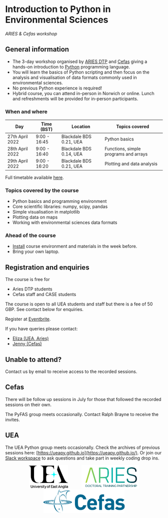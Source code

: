 # Introduction to Python in Environmental Sciences
*ARIES & Cefas workshop*

## General information


* The 3-day workshop organised by [ARIES DTP](https://www.aries-dtp.ac.uk/) and [Cefas](http://www.cefas.co.uk/) giving a hands-on introduction to [Python](http://www.python.org/) programming language.
* You will learn the basics of Python scripting and then focus on the analysis and visualisation of data formats commonly used in environmental sciences.
* No previous Python experience is required!
* Hybrid course, you can attend in-person in Norwich or online. Lunch and refreshments will be provided for in-person participants.

### When and where

| Day | Time (BST) | Location | Topics covered |
|-----|----------|-------|----------|
| 27th April 2022 | 9:00 - 16:45 | Blackdale BDS 0.21, UEA | Python basics |
| 28th April 2022 | 9:00 - 16:40 | Blackdale BDS 0.14, UEA | Functions, simple programs and arrays |
| 29th April 2022 | 9:00 - 16:20 | Blackdale BDS 0.21, UEA |  Plotting and data analysis |

Full timetable available [here](programme.md).

### Topics covered by the course
* Python basics and programming environment
* Core scientific libraries: numpy, scipy, pandas
* Simple visualisation in matplotlib
* Plotting data on maps
* Working with environmental sciences data formats

### Ahead of the course 

* [Install](installation.md) course environment and materials in the week before.
* Bring your own laptop.


## Registration and enquiries

The course is free for 

* Aries DTP students
* Cefas staff and CASE students

The course is open to all UEA students and staff but there is a fee of 50 GBP. See contact below for enquiries.


Register at [Eventbrite](https://www.eventbrite.co.uk/e/introduction-to-python-in-environmental-sciences-2022-tickets-311667936187).

If you have queries please contact:

* [Eliza (UEA, Aries)](mailto:e.karlowska@uea.ac.uk)
* [Jenny (Cefas)](mailto:jennifer.graham@cefas.co.uk)

## Unable to attend?

Contact us by email to receive access to the recorded sessions. 

## Cefas
There will be follow up sessions in July for those that followed the recorded sessions on their own.

The PyFAS group meets occasionally. Contact Ralph Brayne to receive the invites.

## UEA
The UEA Python group meets occasionally. Check the archives of previous sessions here: [https://ueapy.github.io](https://ueapy.github.io/). Or join our [Slack workspace](https://uea-python.slack.com/) to ask questions and take part in weekly coding drop ins.

<center>
<a href="http://www.uea.ac.uk"><img src="flyer/uealogo.png" title="University of East Anglia" style="height:75px;" hspace="20"></a>
<a href="https://www.aries-dtp.ac.uk/"><img src="flyer/aries_logo.png" title="Aries DTP" style="height:75px;" hspace="20"></a>
<a href="http://www.cefas.co.uk"><img src="flyer/cefas_logo.png" title="Cefas" style="height:75px;" hspace="20"></a>
</center>
